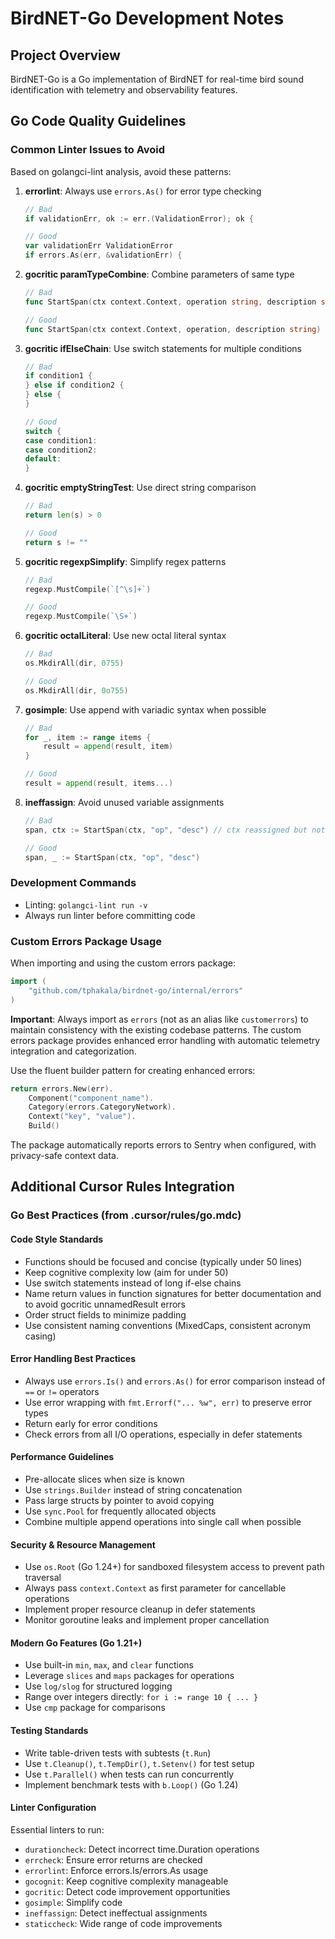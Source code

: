 # BirdNET-Go Development Notes

## Project Overview
BirdNET-Go is a Go implementation of BirdNET for real-time bird sound identification with telemetry and observability features.

## Go Code Quality Guidelines

### Common Linter Issues to Avoid

Based on golangci-lint analysis, avoid these patterns:

1. **errorlint**: Always use `errors.As()` for error type checking
   ```go
   // Bad
   if validationErr, ok := err.(ValidationError); ok {
   
   // Good
   var validationErr ValidationError
   if errors.As(err, &validationErr) {
   ```

2. **gocritic paramTypeCombine**: Combine parameters of same type
   ```go
   // Bad
   func StartSpan(ctx context.Context, operation string, description string)
   
   // Good
   func StartSpan(ctx context.Context, operation, description string)
   ```

3. **gocritic ifElseChain**: Use switch statements for multiple conditions
   ```go
   // Bad
   if condition1 {
   } else if condition2 {
   } else {
   }
   
   // Good
   switch {
   case condition1:
   case condition2:
   default:
   }
   ```

4. **gocritic emptyStringTest**: Use direct string comparison
   ```go
   // Bad
   return len(s) > 0
   
   // Good
   return s != ""
   ```

5. **gocritic regexpSimplify**: Simplify regex patterns
   ```go
   // Bad
   regexp.MustCompile(`[^\s]+`)
   
   // Good
   regexp.MustCompile(`\S+`)
   ```

6. **gocritic octalLiteral**: Use new octal literal syntax
   ```go
   // Bad
   os.MkdirAll(dir, 0755)
   
   // Good
   os.MkdirAll(dir, 0o755)
   ```

7. **gosimple**: Use append with variadic syntax when possible
   ```go
   // Bad
   for _, item := range items {
       result = append(result, item)
   }
   
   // Good
   result = append(result, items...)
   ```

8. **ineffassign**: Avoid unused variable assignments
   ```go
   // Bad
   span, ctx := StartSpan(ctx, "op", "desc") // ctx reassigned but not used
   
   // Good
   span, _ := StartSpan(ctx, "op", "desc")
   ```

### Development Commands
- Linting: `golangci-lint run -v`
- Always run linter before committing code

### Custom Errors Package Usage

When importing and using the custom errors package:

```go
import (
    "github.com/tphakala/birdnet-go/internal/errors"
)
```

**Important**: Always import as `errors` (not as an alias like `customerrors`) to maintain consistency with the existing codebase patterns. The custom errors package provides enhanced error handling with automatic telemetry integration and categorization.

Use the fluent builder pattern for creating enhanced errors:
```go
return errors.New(err).
    Component("component_name").
    Category(errors.CategoryNetwork).
    Context("key", "value").
    Build()
```

The package automatically reports errors to Sentry when configured, with privacy-safe context data.

## Additional Cursor Rules Integration

### Go Best Practices (from .cursor/rules/go.mdc)

#### Code Style Standards
- Functions should be focused and concise (typically under 50 lines)
- Keep cognitive complexity low (aim for under 50)
- Use switch statements instead of long if-else chains
- Name return values in function signatures for better documentation and to avoid gocritic unnamedResult errors
- Order struct fields to minimize padding
- Use consistent naming conventions (MixedCaps, consistent acronym casing)

#### Error Handling Best Practices
- Always use `errors.Is()` and `errors.As()` for error comparison instead of `==` or `!=` operators
- Use error wrapping with `fmt.Errorf("... %w", err)` to preserve error types
- Return early for error conditions
- Check errors from all I/O operations, especially in defer statements

#### Performance Guidelines
- Pre-allocate slices when size is known
- Use `strings.Builder` instead of string concatenation
- Pass large structs by pointer to avoid copying
- Use `sync.Pool` for frequently allocated objects
- Combine multiple append operations into single call when possible

#### Security & Resource Management
- Use `os.Root` (Go 1.24+) for sandboxed filesystem access to prevent path traversal
- Always pass `context.Context` as first parameter for cancellable operations
- Implement proper resource cleanup in defer statements
- Monitor goroutine leaks and implement proper cancellation

#### Modern Go Features (Go 1.21+)
- Use built-in `min`, `max`, and `clear` functions
- Leverage `slices` and `maps` packages for operations
- Use `log/slog` for structured logging
- Range over integers directly: `for i := range 10 { ... }`
- Use `cmp` package for comparisons

#### Testing Standards
- Write table-driven tests with subtests (`t.Run`)
- Use `t.Cleanup()`, `t.TempDir()`, `t.Setenv()` for test setup
- Use `t.Parallel()` when tests can run concurrently
- Implement benchmark tests with `b.Loop()` (Go 1.24)

#### Linter Configuration
Essential linters to run:
- `durationcheck`: Detect incorrect time.Duration operations
- `errcheck`: Ensure error returns are checked
- `errorlint`: Enforce errors.Is/errors.As usage
- `gocognit`: Keep cognitive complexity manageable
- `gocritic`: Detect code improvement opportunities
- `gosimple`: Simplify code
- `ineffassign`: Detect ineffectual assignments
- `staticcheck`: Wide range of code improvements